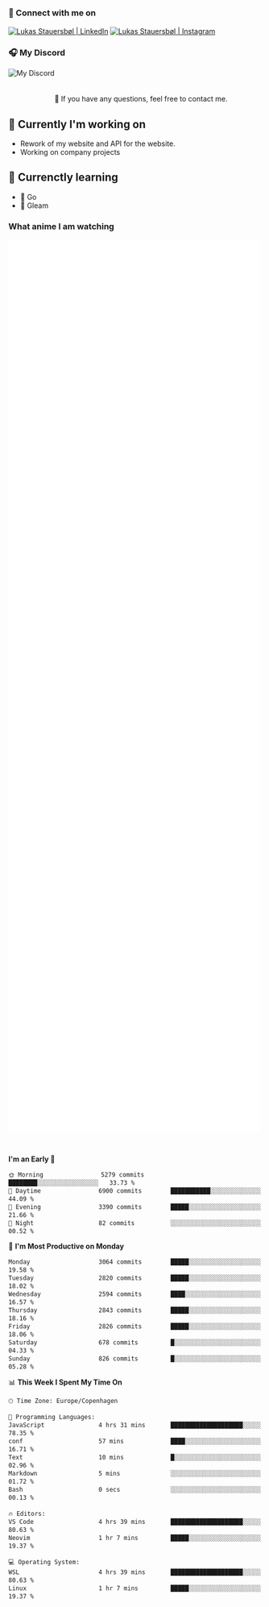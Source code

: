 ### 🔗 Connect with me on
<a href="https://www.instagram.com/lukas_stauersbol" target="_blank"><img align="center" src="https://raw.githubusercontent.com/stauersbol/stauersbol/main/images/instagram.svg" alt="Lukas Stauersbøl | LinkedIn" width="30px"/></a>
<a href="https://www.linkedin.com/in/lukas-stauersbol/" target="_blank"><img align="center" src="https://raw.githubusercontent.com/stauersbol/stauersbol/main/images/linkedin.svg" alt="Lukas Stauersbøl | Instagram" width="30px"/></a>

<p align="center">
 <h3>🎧 My Discord</h3>
 <img align="left" height="55px" src="https://discord.c99.nl/widget/theme-2/147806323323568128.png" alt="My Discord" />
</p>

<br/>
<br/>
<br/>
💬 If you have any questions, feel free to contact me.

## 🔭 Currently I'm working on
- Rework of my website and API for the website.
- Working on company projects
 
## 🌱 Currenctly learning
- 💙 Go
- 💜 Gleam

### What anime I am watching
<a href="https://anilist.co/user/slashiy/" align="center"><img align="center" width="500px" src="metrics.plugin.personal.anilist.svg" /></a>

<br/>

<!--START_SECTION:waka-->
**I'm an Early 🐤** 

```text
🌞 Morning                5279 commits        ████████░░░░░░░░░░░░░░░░░   33.73 % 
🌆 Daytime                6900 commits        ███████████░░░░░░░░░░░░░░   44.09 % 
🌃 Evening                3390 commits        █████░░░░░░░░░░░░░░░░░░░░   21.66 % 
🌙 Night                  82 commits          ░░░░░░░░░░░░░░░░░░░░░░░░░   00.52 % 
```
📅 **I'm Most Productive on Monday** 

```text
Monday                   3064 commits        █████░░░░░░░░░░░░░░░░░░░░   19.58 % 
Tuesday                  2820 commits        █████░░░░░░░░░░░░░░░░░░░░   18.02 % 
Wednesday                2594 commits        ████░░░░░░░░░░░░░░░░░░░░░   16.57 % 
Thursday                 2843 commits        █████░░░░░░░░░░░░░░░░░░░░   18.16 % 
Friday                   2826 commits        █████░░░░░░░░░░░░░░░░░░░░   18.06 % 
Saturday                 678 commits         █░░░░░░░░░░░░░░░░░░░░░░░░   04.33 % 
Sunday                   826 commits         █░░░░░░░░░░░░░░░░░░░░░░░░   05.28 % 
```


📊 **This Week I Spent My Time On** 

```text
🕑︎ Time Zone: Europe/Copenhagen

💬 Programming Languages: 
JavaScript               4 hrs 31 mins       ████████████████████░░░░░   78.35 % 
conf                     57 mins             ████░░░░░░░░░░░░░░░░░░░░░   16.71 % 
Text                     10 mins             █░░░░░░░░░░░░░░░░░░░░░░░░   02.96 % 
Markdown                 5 mins              ░░░░░░░░░░░░░░░░░░░░░░░░░   01.72 % 
Bash                     0 secs              ░░░░░░░░░░░░░░░░░░░░░░░░░   00.13 % 

🔥 Editors: 
VS Code                  4 hrs 39 mins       ████████████████████░░░░░   80.63 % 
Neovim                   1 hr 7 mins         █████░░░░░░░░░░░░░░░░░░░░   19.37 % 

💻 Operating System: 
WSL                      4 hrs 39 mins       ████████████████████░░░░░   80.63 % 
Linux                    1 hr 7 mins         █████░░░░░░░░░░░░░░░░░░░░   19.37 % 
```


<!--END_SECTION:waka-->
